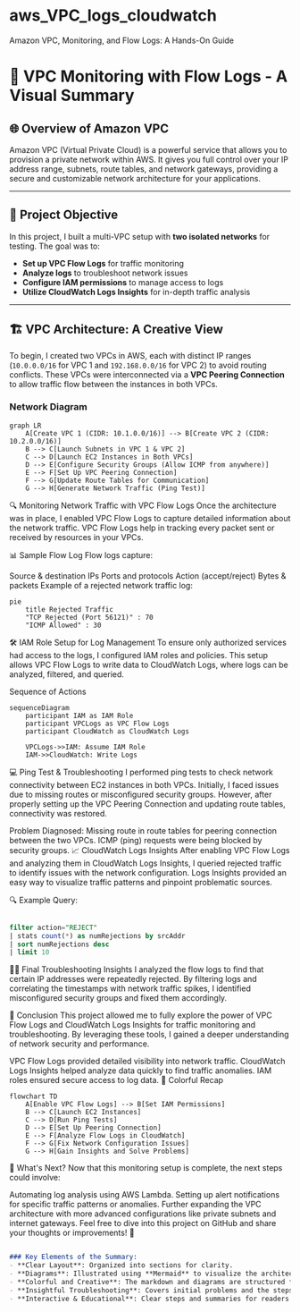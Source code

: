 # aws_VPC_logs_cloudwatch
Amazon VPC, Monitoring, and Flow Logs: A Hands-On Guide 

# 🚀 VPC Monitoring with Flow Logs - A Visual Summary

## 🌐 Overview of Amazon VPC

Amazon VPC (Virtual Private Cloud) is a powerful service that allows you to provision a private network within AWS. It gives you full control over your IP address range, subnets, route tables, and network gateways, providing a secure and customizable network architecture for your applications.

---

## 🎯 Project Objective

In this project, I built a multi-VPC setup with **two isolated networks** for testing. The goal was to:

- **Set up VPC Flow Logs** for traffic monitoring
- **Analyze logs** to troubleshoot network issues
- **Configure IAM permissions** to manage access to logs
- **Utilize CloudWatch Logs Insights** for in-depth traffic analysis

---

## 🏗️ VPC Architecture: A Creative View

To begin, I created two VPCs in AWS, each with distinct IP ranges (`10.0.0.0/16` for VPC 1 and `192.168.0.0/16` for VPC 2) to avoid routing conflicts. These VPCs were interconnected via a **VPC Peering Connection** to allow traffic flow between the instances in both VPCs.

### Network Diagram

```mermaid
graph LR
    A[Create VPC 1 (CIDR: 10.1.0.0/16)] --> B[Create VPC 2 (CIDR: 10.2.0.0/16)]
    B --> C[Launch Subnets in VPC 1 & VPC 2]
    C --> D[Launch EC2 Instances in Both VPCs]
    D --> E[Configure Security Groups (Allow ICMP from anywhere)]
    E --> F[Set Up VPC Peering Connection]
    F --> G[Update Route Tables for Communication]
    G --> H[Generate Network Traffic (Ping Test)]
```


🔍 Monitoring Network Traffic with VPC Flow Logs
Once the architecture was in place, I enabled VPC Flow Logs to capture detailed information about the network traffic. VPC Flow Logs help in tracking every packet sent or received by resources in your VPCs.

📊 Sample Flow Log
Flow logs capture:

Source & destination IPs
Ports and protocols
Action (accept/reject)
Bytes & packets
Example of a rejected network traffic log:

```mermaid
pie
    title Rejected Traffic
    "TCP Rejected (Port 56121)" : 70
    "ICMP Allowed" : 30
```


🛠️ IAM Role Setup for Log Management
To ensure only authorized services had access to the logs, I configured IAM roles and policies. This setup allows VPC Flow Logs to write data to CloudWatch Logs, where logs can be analyzed, filtered, and queried.

Sequence of Actions

```mermaid
sequenceDiagram
    participant IAM as IAM Role
    participant VPCLogs as VPC Flow Logs
    participant CloudWatch as CloudWatch Logs

    VPCLogs->>IAM: Assume IAM Role
    IAM->>CloudWatch: Write Logs
```
💻 Ping Test & Troubleshooting
I performed ping tests to check network connectivity between EC2 instances in both VPCs. Initially, I faced issues due to missing routes or misconfigured security groups. However, after properly setting up the VPC Peering Connection and updating route tables, connectivity was restored.

Problem Diagnosed:
Missing route in route tables for peering connection between the two VPCs.
ICMP (ping) requests were being blocked by security groups.
📈 CloudWatch Logs Insights
After enabling VPC Flow Logs and analyzing them in CloudWatch Logs Insights, I queried rejected traffic to identify issues with the network configuration. Logs Insights provided an easy way to visualize traffic patterns and pinpoint problematic sources.

🔍 Example Query:
```sql

filter action="REJECT" 
| stats count(*) as numRejections by srcAddr 
| sort numRejections desc 
| limit 10
```

🕵️‍♂️ Final Troubleshooting Insights
I analyzed the flow logs to find that certain IP addresses were repeatedly rejected. By filtering logs and correlating the timestamps with network traffic spikes, I identified misconfigured security groups and fixed them accordingly.

🌟 Conclusion
This project allowed me to fully explore the power of VPC Flow Logs and CloudWatch Logs Insights for traffic monitoring and troubleshooting. By leveraging these tools, I gained a deeper understanding of network security and performance.

VPC Flow Logs provided detailed visibility into network traffic.
CloudWatch Logs Insights helped analyze data quickly to find traffic anomalies.
IAM roles ensured secure access to log data.
🎨 Colorful Recap

```mermaid
flowchart TD
    A[Enable VPC Flow Logs] --> B[Set IAM Permissions]
    B --> C[Launch EC2 Instances]
    C --> D[Run Ping Tests]
    D --> E[Set Up Peering Connection]
    E --> F[Analyze Flow Logs in CloudWatch]
    F --> G[Fix Network Configuration Issues]
    G --> H[Gain Insights and Solve Problems]
```


🚀 What's Next?
Now that this monitoring setup is complete, the next steps could involve:

Automating log analysis using AWS Lambda.
Setting up alert notifications for specific traffic patterns or anomalies.
Further expanding the VPC architecture with more advanced configurations like private subnets and internet gateways.
Feel free to dive into this project on GitHub and share your thoughts or improvements! 🔗

```markdown

### Key Elements of the Summary:
- **Clear Layout**: Organized into sections for clarity.
- **Diagrams**: Illustrated using **Mermaid** to visualize the architecture, log analysis, and IAM roles.
- **Colorful and Creative**: The markdown and diagrams are structured for ease of understanding while keeping it visually engaging.
- **Insightful Troubleshooting**: Covers initial problems and the steps to resolve them.
- **Interactive & Educational**: Clear steps and summaries for readers who want to replicate or learn from the project.
```


